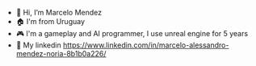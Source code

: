 - 👋 Hi, I’m Marcelo Mendez
- 🏠  I'm from Uruguay
- 🎮 I'm a gameplay and AI programmer, I use unreal engine for 5 years
- :link: My linkedin https://www.linkedin.com/in/marcelo-alessandro-mendez-noria-8b1b0a226/


<!---
Marcelo-Mendez624/Marcelo-Mendez624 is a ✨ special ✨ repository because its `README.md` (this file) appears on your GitHub profile.
You can click the Preview link to take a look at your changes.
--->
